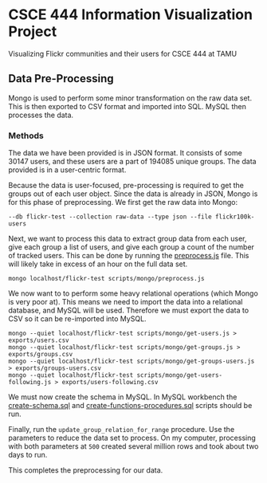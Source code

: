 # CSCE 444 Information Visualization Project
Visualizing Flickr communities and their users for CSCE 444 at TAMU



## Data Pre-Processing
Mongo is used to perform some minor transformation on the raw data set. This is then exported to CSV format and imported into SQL. MySQL then processes the data.

### Methods

The data we have been provided is in JSON format. It consists of some 30147 users, and these users are a part of 194085 unique groups. The data provided is in a user-centric format.

Because the data is user-focused, pre-processing is required to get the groups out of each user object. Since the data is already in JSON, Mongo is for this phase of preprocessing. We first get the raw data into Mongo:

```
--db flickr-test --collection raw-data --type json --file flickr100k-users
```

Next, we want to process this data to extract group data from each user, give each group a list of users, and give each group a count of the number of tracked users. This can be done by running the [preprocess.js](scripts/mongo/preprocess.js) file. This will likely take in excess of an hour on the full data set.

```
mongo localhost/flickr-test scripts/mongo/preprocess.js
```

We now want to to perform some heavy relational operations (which Mongo is very poor at). This means we need to import the data into a relational database, and MySQL will be used. Therefore we must export the data to CSV so it can be re-imported into MySQL.

```
mongo --quiet localhost/flickr-test scripts/mongo/get-users.js > exports/users.csv
mongo --quiet localhost/flickr-test scripts/mongo/get-groups.js > exports/groups.csv
mongo --quiet localhost/flickr-test scripts/mongo/get-groups-users.js > exports/groups-users.csv
mongo --quiet localhost/flickr-test scripts/mongo/get-users-following.js > exports/users-following.csv
```

We must now create the schema in MySQL. In MySQL workbench the [create-schema.sql](scripts/sql/create-schema.sql) and [create-functions-procedures.sql](sql/scripts/create-functions-procedures.sql) scripts should be run. 

Finally, run the `update_group_relation_for_range` procedure. Use the parameters to reduce the data set to process. On my computer, processing with both parameters at `500` created several million rows and took about two days to run. 

This completes the preprocessing for our data.